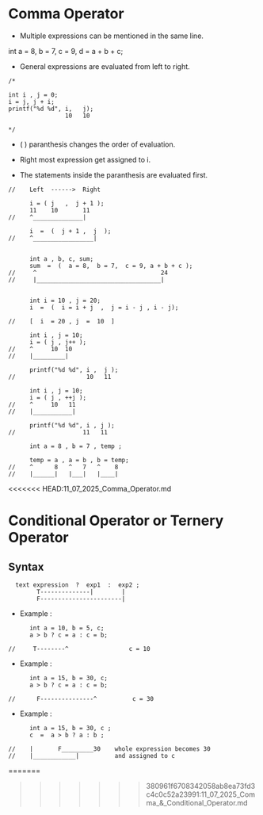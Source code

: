 # Comma Operator 

* Multiple expressions can be mentioned in the same line.

int a = 8, b = 7, c = 9, d = a + b + c;

* General expressions are evaluated from left to right.

```
/*

int i , j = 0;
i = j, j + i;
printf("%d %d", i,   j);
                10   10

*/
```

* (  )  paranthesis changes the order of evaluation.

* Right most expression get assigned to i.
* The statements inside the paranthesis are evaluated first.

```
//    Left  ------>  Right

      i = ( j   ,  j + 1 );       
      11    10       11           
//    ^______________|
```

```
      i  =  (  j + 1 ,  j  );
//    ^_________________|

```

```

      int a , b, c, sum;
      sum  =  (  a = 8,  b = 7,  c = 9, a + b + c );
//     ^                                   24
//     |___________________________________|

```

```

      int i = 10 , j = 20;
      i  =  (  i = i + j  ,  j = i - j , i - j);

//    [  i  = 20 , j  =  10  ]

```


```
      int i , j = 10;
      i = ( j , j++ );
//    ^     10  10
//    |_________|
      
      printf("%d %d", i ,  j );
//                    10   11
```

```
      int i , j = 10;
      i = ( j , ++j );
//    ^     10   11
//    |___________|

      printf("%d %d", i , j );
//                   11   11
```

```
      int a = 8 , b = 7 , temp ;

      temp = a , a = b , b = temp;
//    ^      8   ^   7   ^    8
//    |______|   |___|   |____|
```
<<<<<<< HEAD:11_07_2025_Comma_Operator.md

# Conditional Operator or Ternery Operator

## Syntax
      text expression  ?  exp1  :  exp2 ;
            T--------------|        |
            F-----------------------|

* Example : 

```
      int a = 10, b = 5, c;
      a > b ? c = a : c = b;

//     T--------^                 c = 10
```

* Example :

```
      int a = 15, b = 30, c;
      a > b ? c = a : c = b;

//      F---------------^          c = 30
```

* Example : 

```
      int a = 15, b = 30, c ;
      c  =  a > b ? a : b ;

//    |       F_________30    whole expression becomes 30
//    |____________|          and assigned to c
```
=======
>>>>>>> 380961f6708342058ab8ea73fd3c4c0c52a23991:11_07_2025_Comma_&_Conditional_Operator.md
